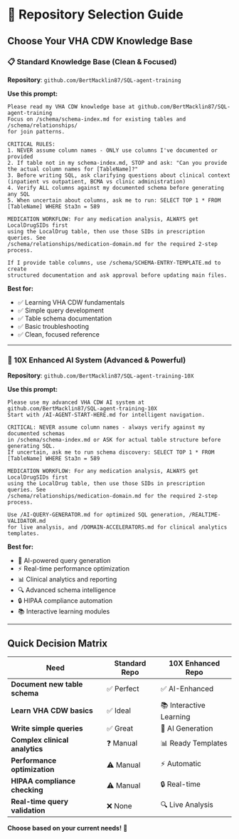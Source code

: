 # 🎯 **Repository Selection Guide**

## **Choose Your VHA CDW Knowledge Base**

### **📋 Standard Knowledge Base** (Clean & Focused)
**Repository**: `github.com/BertMacklin87/SQL-agent-training`

**Use this prompt:**
```
Please read my VHA CDW knowledge base at github.com/BertMacklin87/SQL-agent-training
Focus on /schema/schema-index.md for existing tables and /schema/relationships/ 
for join patterns. 

CRITICAL RULES:
1. NEVER assume column names - ONLY use columns I've documented or provided
2. If table not in my schema-index.md, STOP and ask: "Can you provide the actual column names for [TableName]?"
3. Before writing SQL, ask clarifying questions about clinical context (inpatient vs outpatient, BCMA vs clinic administration)
4. Verify ALL columns against my documented schema before generating any SQL
5. When uncertain about columns, ask me to run: SELECT TOP 1 * FROM [TableName] WHERE Sta3n = 589

MEDICATION WORKFLOW: For any medication analysis, ALWAYS get LocalDrugSIDs first 
using the LocalDrug table, then use those SIDs in prescription queries. See 
/schema/relationships/medication-domain.md for the required 2-step process.

If I provide table columns, use /schema/SCHEMA-ENTRY-TEMPLATE.md to create 
structured documentation and ask approval before updating main files.
```

**Best for:**
- ✅ Learning VHA CDW fundamentals
- ✅ Simple query development
- ✅ Table schema documentation
- ✅ Basic troubleshooting
- ✅ Clean, focused reference

---

### **🚀 10X Enhanced AI System** (Advanced & Powerful)  
**Repository**: `github.com/BertMacklin87/SQL-agent-training-10X`

**Use this prompt:**
```
Please use my advanced VHA CDW AI system at github.com/BertMacklin87/SQL-agent-training-10X
Start with /AI-AGENT-START-HERE.md for intelligent navigation. 

CRITICAL: NEVER assume column names - always verify against my documented schemas 
in /schema/schema-index.md or ASK for actual table structure before generating SQL.
If uncertain, ask me to run schema discovery: SELECT TOP 1 * FROM [TableName] WHERE Sta3n = 589

MEDICATION WORKFLOW: For any medication analysis, ALWAYS get LocalDrugSIDs first 
using the LocalDrug table, then use those SIDs in prescription queries. See 
/schema/relationships/medication-domain.md for the required 2-step process.

Use /AI-QUERY-GENERATOR.md for optimized SQL generation, /REALTIME-VALIDATOR.md 
for live analysis, and /DOMAIN-ACCELERATORS.md for clinical analytics templates.
```

**Best for:**
- 🚀 AI-powered query generation
- ⚡ Real-time performance optimization  
- 📊 Clinical analytics and reporting
- 🔍 Advanced schema intelligence
- 🔒 HIPAA compliance automation
- 📚 Interactive learning modules

---

## **Quick Decision Matrix**

| Need | Standard Repo | 10X Enhanced Repo |
|------|---------------|-------------------|
| **Document new table schema** | ✅ Perfect | ✅ AI-Enhanced |
| **Learn VHA CDW basics** | ✅ Ideal | 📚 Interactive Learning |
| **Write simple queries** | ✅ Great | 🚀 AI Generation |
| **Complex clinical analytics** | ❓ Manual | 📊 Ready Templates |
| **Performance optimization** | ⚠️ Manual | ⚡ Automatic |
| **HIPAA compliance checking** | ⚠️ Manual | 🔒 Real-time |
| **Real-time query validation** | ❌ None | 🔍 Live Analysis |

**Choose based on your current needs!** 🎯